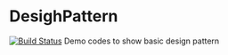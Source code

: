 # DesighPattern
[![Build Status](https://dengyakui.visualstudio.com/DesignPattern/_apis/build/status/dengyakui.DesignPattern)](https://dengyakui.visualstudio.com/DesignPattern/_build/latest?definitionId=6)
Demo codes to show basic design pattern
